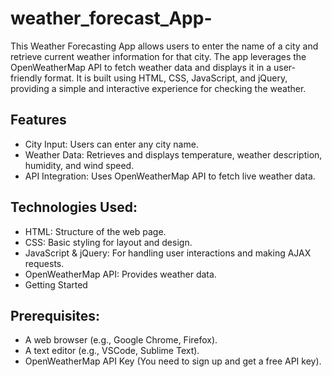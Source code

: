 # weather_forecast_App-
This Weather Forecasting App allows users to enter the name of a city and retrieve current weather information for that city. The app leverages the OpenWeatherMap API to fetch weather data and displays it in a user-friendly format. It is built using HTML, CSS, JavaScript, and jQuery, providing a simple and interactive experience for checking the weather.

## Features
- City Input: Users can enter any city name.
- Weather Data: Retrieves and displays temperature, weather description, humidity, and wind speed.
- API Integration: Uses OpenWeatherMap API to fetch live weather data.

## Technologies Used:
- HTML: Structure of the web page.
- CSS: Basic styling for layout and design.
- JavaScript & jQuery: For handling user interactions and making AJAX requests.
- OpenWeatherMap API: Provides weather data.
- Getting Started

## Prerequisites:
- A web browser (e.g., Google Chrome, Firefox).
- A text editor (e.g., VSCode, Sublime Text).
- OpenWeatherMap API Key (You need to sign up and get a free API key).
